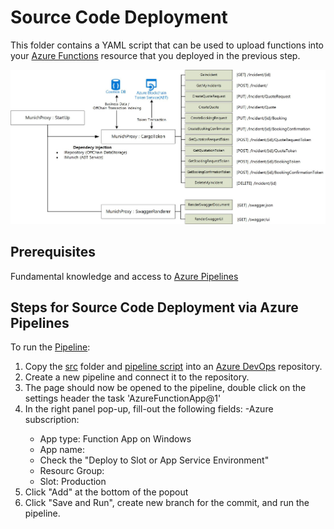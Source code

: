 # Source Code Deployment

This folder contains a YAML script that can be used to upload functions into your [Azure Functions](https://azure.microsoft.com/en-us/services/functions/) resource that you deployed in the previous step.

![Microservices Architecture](./References/architecture_function.jpg)
 
## Prerequisites
Fundamental knowledge and access to [Azure Pipelines](https://azure.microsoft.com/en-us/services/devops/pipelines/)


## Steps for Source Code Deployment via Azure Pipelines

To run the [Pipeline](./azure-pipelines.yml):

1. Copy the [src](./01_Source_Code_Deployment/src) folder and [pipeline script](./01_Source_Code_Deployment/azure-pipelines.yml) into an [Azure DevOps](https://azure.microsoft.com/en-us/services/devops/) repository.
2. Create a new pipeline and connect it to the repository.
3. The page should now be opened to the pipeline, double click on the settings header the task 'AzureFunctionApp@1'
4. In the right panel pop-up, fill-out the following fields:
     -Azure subscription: <subscription ID>
    - App type: Function App on Windows
    - App name: <app name>
    - Check the "Deploy to Slot or App Service Environment"
    - Resourc Group: <resource group>
    - Slot: Production
5. Click "Add" at the bottom of the popout
6. Click "Save and Run", create new branch for the commit, and run the pipeline.